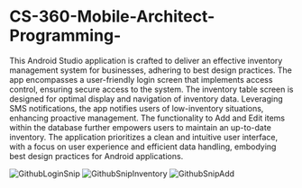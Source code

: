 # CS-360-Mobile-Architect-Programming-


This Android Studio application is crafted to deliver an effective inventory management system for businesses, adhering to best design practices. The app encompasses a user-friendly login screen that implements access control, ensuring secure access to the system. The inventory table screen is designed for optimal display and navigation of inventory data. Leveraging SMS notifications, the app notifies users of low-inventory situations, enhancing proactive management. The functionality to Add and Edit items within the database further empowers users to maintain an up-to-date inventory. The application prioritizes a clean and intuitive user interface, with a focus on user experience and efficient data handling, embodying best design practices for Android applications.


![GithubLoginSnip](https://github.com/Kyle-Conley/CS-360-Mobile-Architect-Programming-/assets/101020171/d740232f-6fc1-4a2f-90b1-501ac783abb6)
![GithubSnipInventory](https://github.com/Kyle-Conley/CS-360-Mobile-Architect-Programming-/assets/101020171/ccdd08b2-3858-4ba4-99dc-32c9469a18a6)
![GithubSnipAdd](https://github.com/Kyle-Conley/CS-360-Mobile-Architect-Programming-/assets/101020171/50d5cc6c-5984-4d53-8bc4-1c82d4c59fcf)

